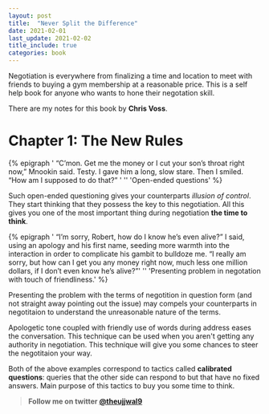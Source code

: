 ```yaml
---
layout: post
title:  "Never Split the Difference"
date: 2021-02-01
last_update: 2021-02-02
title_include: true
categories: book
---
```


<script type="text/x-mathjax-config">
MathJax.Hub.Config({
  <!-- tex2jax: {inlineMath: [['$','$'], ['\\(','\\)']]}, -->
  jax: ["input/TeX","output/HTML-CSS"],
  displayAlign: "left",
  "HTML-CSS": { scale: 100}
});
</script>

Negotiation is everywhere from finalizing a time and location to meet with friends to buying a gym membership at a reasonable price. This is a self help book for anyone who wants to hone their negotation skill. 

There are my notes for this book by **Chris Voss**.

# Chapter 1: The New Rules

{% epigraph ' “C’mon. Get me the money or I cut your son’s throat right now,” Mnookin said. Testy.
I gave him a long, slow stare. Then I smiled.
“How am I supposed to do that?” ' '' 'Open-ended questions' %}

Such open-ended questioning gives your counterparts *illusion of control*. They start thinking that they possess the key to this negotiation. All this gives you one of the most important thing during negotiation **the time to think**.

{% epigraph ' “I’m sorry, Robert, how do I know he’s even alive?” I said, using an apology and his first name, seeding more warmth into the interaction in order to complicate his gambit to bulldoze me. “I really am sorry, but how can I get you any money right now, much less one million dollars, if I don’t even know he’s alive?”' '' 'Presenting problem in negotation with touch of friendliness.' %}

Presenting the problem with the terms of negotition in question form (and not straight away pointing out the issue) may compels your counterparts in negotitaion to understand the unreasonable nature of the terms. 

Apologetic tone coupled with friendly use of words during address eases the conversation. This technique can be used when you aren't getting any authority in negotiation. This technique will give you some chances to steer the negotitaion your way.


Both of the above examples correspond to tactics called **calibrated questions**: queries that the other side can respond to but that have no fixed answers. Main purpose of this tactics to buy you some time to think.


> **Follow me on twitter [@theujjwal9](https://twitter.com/@theujjwal9)**